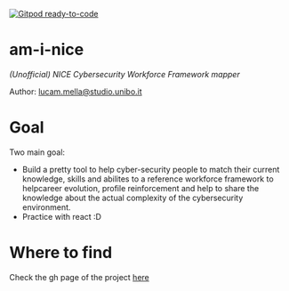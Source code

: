 [![Gitpod ready-to-code](https://img.shields.io/badge/Gitpod-ready--to--code-blue?logo=gitpod)](https://gitpod.io/#https://github.com/luca-m/am-i-nice)

# am-i-nice
_(Unofficial) NICE Cybersecurity Workforce Framework mapper_

Author: lucam.mella@studio.unibo.it

# Goal

Two main goal: 

- Build a pretty tool to help cyber-security people to match their current knowledge, skills and abilites to a reference workforce framework to helpcareer evolution, profile reinforcement and help to share the knowledge about the actual complexity of the cybersecurity environment.
- Practice with react :D


# Where to find

Check the gh page of the project [here](https://luca-m.github.io/am-i-nice/)


